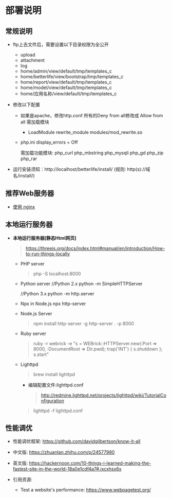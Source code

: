 # 部署说明

## 常规说明

  * ftp上去文件后，需要设置以下目录权限为全公开
    - upload
    - attachment
    - log
    - home/admin/view/default/tmp/templates_c
    - home/betterlife/view/bootstrap/tmp/templates_c
    - home/report/view/default/tmp/templates_c
    - home/model/view/default/tmp/templates_c
    - home/应用名称/view/default/tmp/templates_c

  * 修改以下配置

    - 如果是apache，修改http.conf
      所有的Deny from all修改成  Allow from all
      需加载模块
      - LoadModule rewrite_module modules/mod_rewrite.so

    - php.ini
      display_errors = Off

      需加载功能模块:
        php_curl
        php_mbstring
        php_mysqli
        php_gd
        php_zip
        php_rar

  * 运行安装须知：http://localhost/betterlife/install/ (规则: http(s)://域名/install/)


## 推荐Web服务器

  * [使用 nginx](nginx.md)

## 本地运行服务器

* **本地运行服务器[静态Html网页]**

  > https://threejs.org/docs/index.html#manual/en/introduction/How-to-run-things-locally

  - PHP server
    > php -S localhost:8000

  - Python server
    //Python 2.x
    python -m SimpleHTTPServer

    //Python 3.x
    python -m http.server

  - Npx in Node.js
    npx http-server

  - Node.js Server
    > npm install http-server -g
    > http-server . -p 8000

  - Ruby server
    > ruby -r webrick -e "s = WEBrick::HTTPServer.new(:Port => 8000, :DocumentRoot => Dir.pwd); trap('INT') { s.shutdown }; s.start"
 
  - Lighttpd
    > brew install lighttpd
    - 编辑配置文件:lighttpd.conf
      > http://redmine.lighttpd.net/projects/lighttpd/wiki/TutorialConfiguration

    > lighttpd -f lighttpd.conf

## 性能调优

  * 性能调优框架: https://github.com/davidgilbertson/know-it-all

  * 中文版:
    https://zhuanlan.zhihu.com/p/24577980
  * 英文版:
    https://hackernoon.com/10-things-i-learned-making-the-fastest-site-in-the-world-18a0e1cdf4a7#.ixcxhsx6x

  * 引用资源:
    - Test a website's performance: https://www.webpagetest.org/
